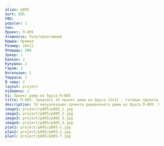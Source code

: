 ```yaml
---
alias: p805
Sort: 805
FBX: 
popular: 1
new: 
Проект: П-805
Этажность: Полутораэтажный
Крыша: Прямая
Размер: 10х12
Площадь: 200
Эркер: 1
Балкон: 2
Кукушка: 2
Гараж: 2
Котельная: 1
Терраса: 1
В чашу: 2
layout: project
hidemenu: 1
h1: Проект дома из бруса П-805
title: П-805. Заказать 3d проект дома из бруса 12х12 - готовые проекты
description: 3d визуализация проекта деревянного дома из бруса П-805. Площадь 200 м2, размер 12х12. Вы можете внести любые изменения в проект.
image1: project/p805/p805_1.jpg
image2: project/p805/p805_2.jpg
image3: project/p805/p805_3.jpg
image4: project/p805/p805_4.jpg
plan1: project/p805/p805-1.jpg
plan2: project/p805/p805-2.jpg
planl: project/p805/p805-f.jpg
---
```

